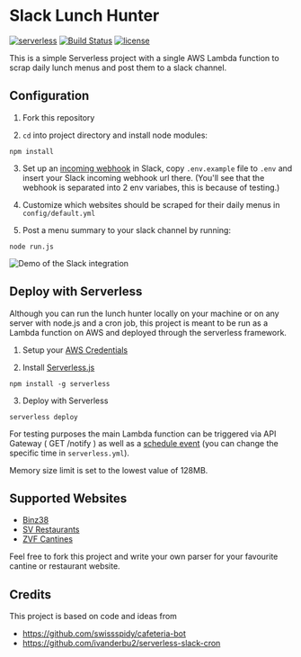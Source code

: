 # Slack Lunch Hunter

[![serverless](http://public.serverless.com/badges/v3.svg)](http://www.serverless.com)
[![Build Status](https://travis-ci.org/amuelli/serverless-slack-lunch-hunter.svg?branch=master&style=flat-square)](https://travis-ci.org/amuelli/serverless-slack-lunch-hunter)
[![license](https://img.shields.io/github/license/amuelli/serverless-slack-lunch-hunter.svg)]()

This is a simple Serverless project with a single AWS Lambda function to scrap daily lunch menus and post them to a slack channel.

## Configuration

1. Fork this repository

2. `cd` into project directory and install node modules:
  ```shell
  npm install
  ```

3. Set up an [incoming webhook](https://my.slack.com/services/new/incoming-webhook/) in Slack, copy `.env.example` file to `.env` and insert your Slack incoming webhook url there.
  (You'll see that the webhook is separated into 2 env variabes, this is because of testing.)

4. Customize which websites should be scraped for their daily menus in `config/default.yml`

5. Post a menu summary to your slack channel by running:
  ```shell
  node run.js
  ```
  ![Demo of the Slack integration](http://i.imgur.com/b5p2Ye5.png)

## Deploy with Serverless
Although you can run the lunch hunter locally on your machine or on any server with node.js and a cron job, this project is meant to be run as a Lambda function on AWS and deployed through the serverless framework.
1.  Setup your [AWS Credentials](https://github.com/serverless/serverless/blob/master/docs/providers/aws/guide/credentials.md)

2. Install [Serverless.js](https://serverless.com)
  ```shell
  npm install -g serverless
  ```

3. Deploy with Serverless
  ```shell
  serverless deploy
  ```

For testing purposes the main Lambda function can be triggered via API Gateway ( GET /notify ) as well as a [schedule event](https://serverless.com/framework/docs/providers/aws/events/schedule/#schedule) (you can change the specific time in `serverless.yml`).

Memory size limit is set to the lowest value of 128MB.

## Supported Websites
 - [Binz38](http://www.binz-38.ch/)
 - [SV Restaurants](http://www.sv-restaurant.ch/)
 - [ZVF Cantines](https://zfv.ch/de/betriebe/personalrestaurants)

Feel free to fork this project and write your own parser for your favourite cantine or restaurant website.


## Credits
This project is based on code and ideas from
 - https://github.com/swissspidy/cafeteria-bot
 - https://github.com/ivanderbu2/serverless-slack-cron
